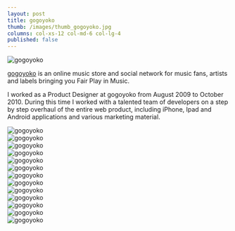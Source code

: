 ```yaml
---
layout: post
title: gogoyoko
thumb: /images/thumb_gogoyoko.jpg
columns: col-xs-12 col-md-6 col-lg-4
published: false
---
```


<div><img src="/images/gogo1.jpg" alt="gogoyoko"></div>

[gogoyoko](http://www.gogoyoko.com) is an online music store and social network for music fans, artists and labels bringing you Fair Play in Music.

I worked as a Product Designer at gogoyoko from August 2009 to October 2010. During this time I worked with a talented team of developers on a step by step overhaul of the entire web product, including iPhone, Ipad and Android applications and various marketing material.

<div><img src="/images/gogo2.jpg" class="m" alt="gogoyoko"></div>

<div><img src="/images/gogo3.jpg" class="m" alt="gogoyoko"></div>

<div><img src="/images/gogo4.jpg" class="m" alt="gogoyoko"></div>

<div><img src="/images/gogo5.jpg" class="m" alt="gogoyoko"></div>

<div><img src="/images/gogo6.jpg" class="m" alt="gogoyoko"></div>

<div><img src="/images/gogo7.jpg" class="m" alt="gogoyoko"></div>

<div><img src="/images/gogo8.jpg" class="m" alt="gogoyoko"></div>

<div><img src="/images/gogo9.jpg" class="m" alt="gogoyoko"></div>

<div><img src="/images/gogo10.jpg" class="m" alt="gogoyoko"></div>

<div><img src="/images/gogo11.jpg" class="m" alt="gogoyoko"></div>

<div><img src="/images/gogo12.jpg" class="m" alt="gogoyoko"></div>

<div><img src="/images/gogo13.jpg" class="m" alt="gogoyoko"></div>

<div><img src="/images/gogo14.jpg" class="m" alt="gogoyoko"></div>
